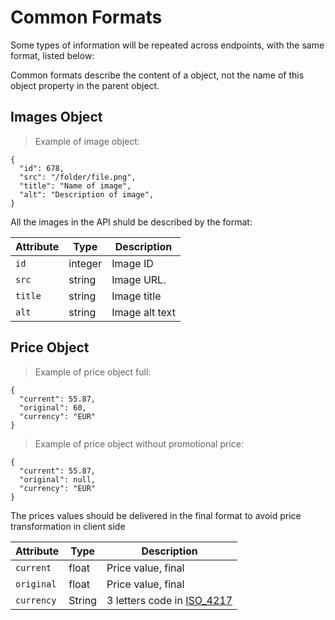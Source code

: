 # Common Formats

Some types of information will be repeated across endpoints, with the same format, listed below:

Common formats describe the content of a object, not the name of this object property in the parent object.

## Images Object ##

> Example of image object:

```json-doc
{
  "id": 678,
  "src": "/folder/file.png",
  "title": "Name of image",
  "alt": "Description of image",
}
```

All the images in the API shuld be described by the format:

| Attribute    | Type    | Description     |
| ------------ | ------- | --------------- |
| `id`         | integer | Image ID        |
| `src`        | string  | Image URL.      |
| `title`      | string  | Image title     |
| `alt`        | string  | Image alt text  |

## Price Object ##

> Example of price object full:

```json-doc
{
  "current": 55.87,
  "original": 60,
  "currency": "EUR"
}
```

> Example of price object without promotional price:

```json-doc
{
  "current": 55.87,
  "original": null,
  "currency": "EUR"
}
```

The prices values should be delivered in the final format to avoid price transformation in client side

| Attribute    | Type    | Description                            |
| ------------ | ------- | -------------------------------------- |
| `current`    | float   | Price value, final                     |
| `original`   | float   | Price value, final                     |
| `currency`   | String  | 3 letters code in [ISO_4217][ISO_4217] |


[ISO_4217]: https://en.wikipedia.org/wiki/ISO_4217#Active_codes